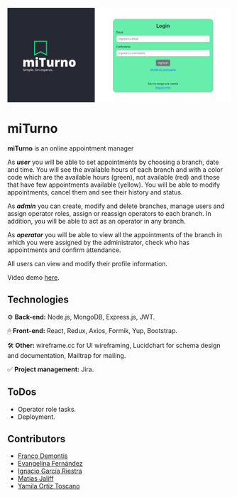 ![AirCommerce](https://github.com/matiasjaliff/miTurno/blob/main/miturno-landing.png)

# miTurno

**miTurno** is an online appointment manager

As ***user*** you will be able to set appointments by choosing a branch, date and time. You will see the available hours of each branch and with a color code which are the available hours (green), not available (red) and those that have few appointments available (yellow). You will be able to modify appointments, cancel them and see their history and status.

As ***admin*** you can create, modify and delete branches, manage users and assign operator roles, assign or reassign operators to each branch. In addition, you will be able to act as an operator in any branch.

As ***operator*** you will be able to view all the appointments of the branch in which you were assigned by the administrator, check who has appointments and confirm attendance.

All users can view and modify their profile information.

Video demo [here](#).

## Technologies

⚙️ **Back-end:** Node.js, MongoDB, Express.js, JWT.

🖱 **Front-end:** React, Redux, Axios, Formik, Yup, Bootstrap.

🛠 **Other:** wireframe.cc for UI wireframing, Lucidchart for schema design and documentation, Mailtrap for mailing.

✅ **Project management:** Jira.

## ToDos
- Operator role tasks.
- Deployment.

## Contributors

- [Franco Demontis](https://github.com/FrannDemon)
- [Evangelina Fernández](https://github.com/Evange-Fernandez)
- [Ignacio García Riestra](https://github.com/ignacio-garcia-riestra)
- [Matias Jaliff](https://github.com/matiasjaliff)
- [Yamila Ortiz Toscano](https://github.com/yamolatix)